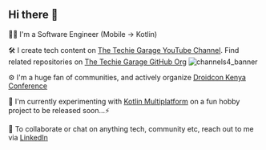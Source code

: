 ## Hi there 👋

👩‍💻   I'm a Software Engineer (Mobile -> Kotlin)

🛠️   I create tech content on [The Techie Garage YouTube Channel](https://www.youtube.com/@thetechiegarage). Find related repositories on [The Techie Garage GitHub Org](https://github.com/TheTechieGarage)
 ![channels4_banner](https://github.com/user-attachments/assets/597255b6-ceda-4260-aaba-78a5cb66385a)

⚙️   I'm a huge fan of communities, and actively organize [Droidcon Kenya Conference](https://droidcon.co.ke/)

🌱   I'm currently experimenting with [Kotlin Multiplatform](https://kotlinlang.org/docs/multiplatform.html) on a fun hobby project to be released soon...⚡

🚀   To collaborate or chat on anything tech, community etc, reach out to me via [LinkedIn](https://www.linkedin.com/in/AnnunziataKinya/)
<!--
**Anniekobia/Anniekobia** is a ✨ _special_ ✨ repository because its `README.md` (this file) appears on your GitHub profile.

Here are some ideas to get you started:

- 🔭 I’m currently working on ...
- 🌱 I’m currently learning ...
- 👯 I’m looking to collaborate on ...
- 🤔 I’m looking for help with ...
- 💬 Ask me about ...
- 📫 How to reach me: ...
- 😄 Pronouns: ...
- ⚡ Fun fact: ...
-->
